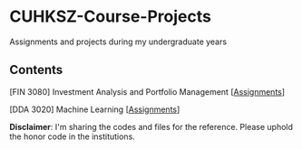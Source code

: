 # CUHKSZ-Course-Projects
Assignments and projects during my undergraduate years

## Contents
[FIN 3080] Investment Analysis and Portfolio Management [[Assignments](https://github.com/ZhimingMei/CUHKSZ-Course-Projects/tree/main/FIN%203080)]

[DDA 3020] Machine Learning [[Assignments](https://github.com/ZhimingMei/CUHKSZ-Course-Projects/tree/main/DDA%203020)]

**Disclaimer**: I'm sharing the codes and files for the reference. Please uphold the honor code in the institutions.